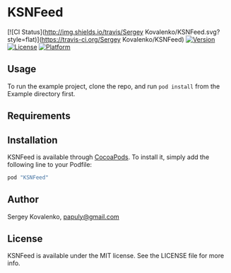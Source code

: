 # KSNFeed

[![CI Status](http://img.shields.io/travis/Sergey Kovalenko/KSNFeed.svg?style=flat)](https://travis-ci.org/Sergey Kovalenko/KSNFeed)
[![Version](https://img.shields.io/cocoapods/v/KSNFeed.svg?style=flat)](http://cocoapods.org/pods/KSNFeed)
[![License](https://img.shields.io/cocoapods/l/KSNFeed.svg?style=flat)](http://cocoapods.org/pods/KSNFeed)
[![Platform](https://img.shields.io/cocoapods/p/KSNFeed.svg?style=flat)](http://cocoapods.org/pods/KSNFeed)

## Usage

To run the example project, clone the repo, and run `pod install` from the Example directory first.

## Requirements

## Installation

KSNFeed is available through [CocoaPods](http://cocoapods.org). To install
it, simply add the following line to your Podfile:

```ruby
pod "KSNFeed"
```

## Author

Sergey Kovalenko, papuly@gmail.com

## License

KSNFeed is available under the MIT license. See the LICENSE file for more info.
